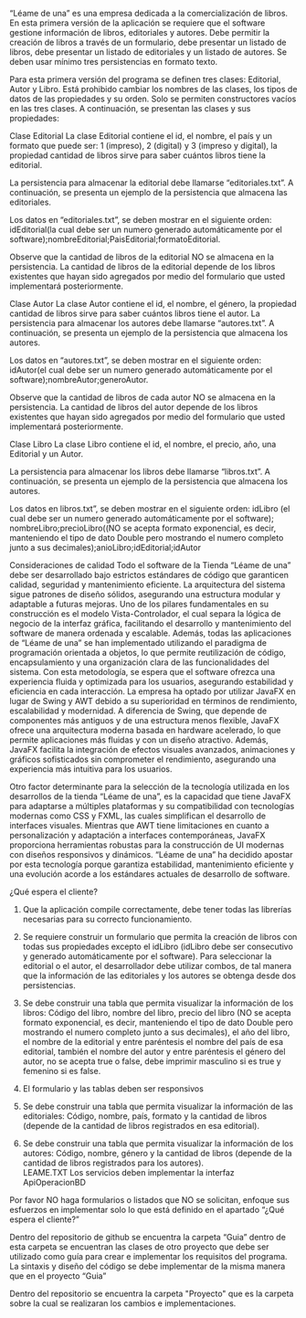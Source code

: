 “Léame de una” es una empresa dedicada a la comercialización de libros. En esta primera versión de la aplicación se requiere que el software gestione información de libros, editoriales y autores. Debe permitir la creación de libros a través de un formulario, debe presentar un listado de libros, debe presentar un listado de editoriales y un listado de autores. Se deben usar mínimo tres persistencias en formato texto.

Para esta primera versión del programa se definen tres clases: Editorial, Autor y Libro. Está prohibido cambiar los nombres de las clases, los tipos de datos de las propiedades y su orden. Solo se permiten constructores vacíos en las tres clases. A continuación, se presentan las clases y sus propiedades:

Clase Editorial
La clase Editorial contiene el id, el nombre, el país y un formato que puede ser: 1 (impreso), 2 (digital) y 3 (impreso y digital), la propiedad cantidad de libros sirve para saber cuántos libros tiene la editorial.

La persistencia para almacenar la editorial debe llamarse “editoriales.txt”. A continuación, se presenta un ejemplo de la persistencia que almacena las editoriales.


Los datos en “editoriales.txt”, se deben mostrar en el siguiente orden:
     idEditorial(la cual debe ser un numero generado automáticamente por el software);nombreEditorial;PaisEditorial;formatoEditorial.

Observe que la cantidad de libros de la editorial NO se almacena en la persistencia. La cantidad de libros de la editorial depende de los libros existentes que hayan sido agregados por medio del formulario que usted implementará posteriormente.

Clase Autor
La clase Autor contiene el id, el nombre, el género, la propiedad cantidad de libros sirve para saber cuántos libros tiene el autor.
La persistencia para almacenar los autores debe llamarse “autores.txt”. A continuación, se presenta un ejemplo de la persistencia que almacena los autores.

Los datos en “autores.txt”, se deben mostrar en el siguiente orden:
     idAutor(el cual debe ser un numero generado automáticamente por el software);nombreAutor;generoAutor.

Observe que la cantidad de libros de cada autor NO se almacena en la persistencia. La cantidad de libros del autor depende de los libros existentes que hayan sido agregados por medio del formulario que usted implementará posteriormente.

Clase Libro
La clase Libro contiene el id, el nombre, el precio, año, una Editorial y un Autor.

La persistencia para almacenar los libros debe llamarse “libros.txt”. A continuación, se presenta un ejemplo de la persistencia que almacena los autores.

Los datos en libros.txt”, se deben mostrar en el siguiente orden:
idLibro (el cual debe ser un numero generado automáticamente por el software); nombreLibro;precioLibro((NO se acepta formato exponencial, es decir, manteniendo el tipo de dato Double pero mostrando el numero completo junto a sus decimales);anioLibro;idEditorial;idAutor

Consideraciones de calidad
Todo el software de la Tienda “Léame de una” debe ser desarrollado bajo estrictos estándares de código que garanticen calidad, seguridad y mantenimiento eficiente. La arquitectura del sistema sigue patrones de diseño sólidos, asegurando una estructura modular y adaptable a futuras mejoras. Uno de los pilares fundamentales en su construcción es el modelo Vista-Controlador, el cual separa la lógica de negocio de la interfaz gráfica, facilitando el desarrollo y mantenimiento del software de manera ordenada y escalable.
Además, todas las aplicaciones de “Léame de una” se han implementado utilizando el paradigma de programación orientada a objetos, lo que permite reutilización de código, encapsulamiento y una organización clara de las funcionalidades del sistema. Con esta metodología, se espera que el software ofrezca una experiencia fluida y optimizada para los usuarios, asegurando estabilidad y eficiencia en cada interacción. 
La empresa ha optado por utilizar JavaFX en lugar de Swing y AWT debido a su superioridad en términos de rendimiento, escalabilidad y modernidad. A diferencia de Swing, que depende de componentes más antiguos y de una estructura menos flexible, JavaFX ofrece una arquitectura moderna basada en hardware acelerado, lo que permite aplicaciones más fluidas y con un diseño atractivo. Además, JavaFX facilita la integración de efectos visuales avanzados, animaciones y gráficos sofisticados sin comprometer el rendimiento, asegurando una experiencia más intuitiva para los usuarios.

Otro factor determinante para la selección de la tecnología utilizada en los desarrollos de la tienda “Léame de una”, es la capacidad que tiene JavaFX para adaptarse a múltiples plataformas y su compatibilidad con tecnologías modernas como CSS y FXML, las cuales simplifican el desarrollo de interfaces visuales. Mientras que AWT tiene limitaciones en cuanto a personalización y adaptación a interfaces contemporáneas, JavaFX proporciona herramientas robustas para la construcción de UI modernas con diseños responsivos y dinámicos.
“Léame de una” ha decidido apostar por esta tecnología porque garantiza estabilidad, mantenimiento eficiente y una evolución acorde a los estándares actuales de desarrollo de software.

¿Qué espera el cliente?
1.	Que la aplicación compile correctamente, debe tener todas las librerías necesarias para su correcto funcionamiento. 

2.	Se requiere construir un formulario que permita la creación de libros con todas sus propiedades excepto el idLibro (idLibro debe ser consecutivo y generado automáticamente por el software). Para seleccionar la editorial o el autor, el desarrollador debe utilizar combos, de tal manera que la información de las editoriales y los autores se obtenga desde dos persistencias. 

3.	Se debe construir una tabla que permita visualizar la información de los libros: Código del libro, nombre del libro, precio del libro (NO se acepta formato exponencial, es decir, manteniendo el tipo de dato Double pero mostrando el numero completo junto a sus decimales), el año del libro, el nombre de la editorial y entre paréntesis el nombre del país de esa editorial, también el nombre del autor y entre paréntesis el género del autor, no se acepta true o false, debe imprimir masculino si es true y femenino si es false.
4.	El formulario y las tablas deben ser responsivos 

5.	Se debe construir una tabla que permita visualizar la información de las editoriales: Código, nombre, país, formato y la cantidad de libros (depende de la cantidad de libros registrados en esa editorial). 

6.	Se debe construir una tabla que permita visualizar la información de los autores: Código, nombre, género y la cantidad de libros (depende de la cantidad de libros registrados para los autores).  
LEAME.TXT
Los servicios deben implementar la interfaz ApiOperacionBD

Por favor NO haga formularios o listados que NO se solicitan, enfoque sus esfuerzos en implementar solo lo que está definido en el apartado “¿Qué espera el cliente?”

Dentro del repositorio de github se encuentra la carpeta “Guia” dentro de esta carpeta se encuentran las clases de otro proyecto que debe ser utilizado como guía para crear e implementar los requisitos del programa. La sintaxis y diseño del código se debe implementar de la misma manera que en el proyecto “Guia” 

Dentro del repositorio se encuentra la carpeta "Proyecto" que es la carpeta sobre la cual se realizaran los cambios e implementaciones.


